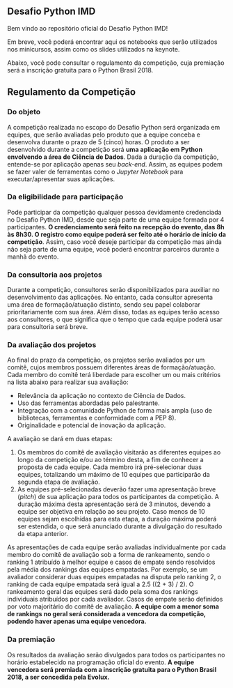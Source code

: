 ## Desafio Python IMD

Bem vindo ao repositório oficial do Desafio Python IMD!

Em breve, você poderá encontrar aqui os notebooks que serão utilizados nos minicursos, assim como os slides utilizados na keynote.

Abaixo, você pode consultar o regulamento da competição, cuja premiação será a inscrição gratuita para o Python Brasil 2018.

## Regulamento da Competição

### Do objeto

A competição realizada no escopo do Desafio Python será organizada em equipes, que serão avaliadas pelo produto que a equipe conceba e desenvolva durante o prazo de 5 (cinco) horas. O produto a ser desenvolvido durante a competição será **uma aplicação em Python envolvendo a área de Ciência de Dados**. Dada a duração da competição, entende-se por aplicação apenas seu *back-end*. Assim, as equipes podem se fazer valer de ferramentas como o *Jupyter Notebook* para executar/apresentar suas aplicações.

### Da eligibilidade para participação

Pode participar da competição qualquer pessoa devidamente credenciada no Desafio Python IMD, desde que seja parte de uma equipe formada por 4 participantes. **O credenciamento será feito na recepção do evento, das 8h às 8h30. O registro como equipe poderá ser feito até o horário de início da competição**. Assim, caso você deseje participar da competição mas ainda não seja parte de uma equipe, você poderá encontrar parceiros durante a manhã do evento.

### Da consultoria aos projetos

Durante a competição, consultores serão disponibilizados para auxiliar no desenvolvimento das aplicações. No entanto, cada consultor apresenta uma área de formação/atuação distinto, sendo seu papel colaborar prioritariamente com sua área. Além disso, todas as equipes terão acesso aos consultores, o que significa que o tempo que cada equipe poderá usar para consultoria será breve.

### Da avaliação dos projetos

Ao final do prazo da competição, os projetos serão avaliados por um comitê, cujos membros possuem diferentes áreas de formação/atuação. Cada membro do comitê terá liberdade para escolher um ou mais critérios na lista abaixo para realizar sua avaliação:

* Relevância da aplicação no contexto de Ciência de Dados.
* Uso das ferramentas abordadas pelo palestrante.
* Integração com a comunidade Python de forma mais ampla (uso de bibliotecas, ferramentas e conformidade com a PEP 8).
* Originalidade e potencial de inovação da aplicação.

A avaliação se dará em duas etapas: 

1. Os membros do comitê de avaliação visitarão as diferentes equipes ao longo da competição e/ou ao término desta, a fim de conhecer a proposta de cada equipe. Cada membro irá pré-selecionar duas equipes, totalizando um máximo de 10 equipes que participarão da segunda etapa de avaliação.
2. As equipes pré-selecionadas deverão fazer uma apresentação breve (*pitch*) de sua aplicação para todos os participantes da competição. A duração máxima desta apresentação será de 3 minutos, devendo a equipe ser objetiva em relação ao seu projeto. Caso menos de 10 equipes sejam escolhidas para esta etapa, a duração máxima poderá ser estendida, o que será anunciado durante a divulgação do resultado da etapa anterior.

As apresentações de cada equipe serão avaliadas individualmente por cada membro do comitê de avaliação sob a forma de rankeamento, sendo o ranking 1 atribuído à melhor equipe e casos de empate sendo resolvidos pela média dos rankings das equipes empatadas. Por exemplo, se um avaliador considerar duas equipes empatadas na disputa pelo ranking 2, o ranking de cada equipe empatada será igual a 2.5 ((2 + 3) / 2). O rankeamento geral das equipes será dado pela soma dos rankings individuais atribuídos por cada avaliador. Casos de empate serão definidos por voto majoritário do comitê de avaliação. **A equipe com a menor soma de rankings no geral será considerada a vencedora da competição, podendo haver apenas uma equipe vencedora.**

### Da premiação

Os resultados da avaliação serão divulgados para todos os participantes no horário estabelecido na programação oficial do evento. **A equipe vencedora será premiada com a inscrição gratuita para o Python Brasil 2018, a ser concedida pela Evolux.**
